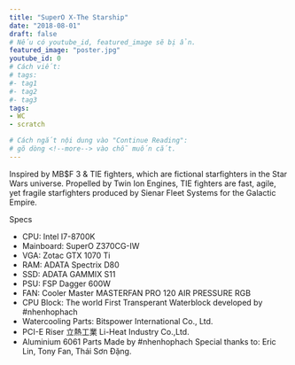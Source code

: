 ```yaml
---
title: "SuperO X-The Starship"
date: "2018-08-01"
draft: false
# Nếu có youtube_id, featured_image sẽ bị ẩn.
featured_image: "poster.jpg"
youtube_id: 0
# Cách viết:
# tags:
#- tag1
#- tag2
#- tag3
tags: 
- WC
- scratch

# Cách ngắt nội dung vào "Continue Reading":
# gõ dòng <!--more--> vào chỗ muốn cắt.
---
```


Inspired by MB$F 3 & TIE fighters, which are fictional starfighters in the Star Wars universe. Propelled by Twin Ion Engines, TIE fighters are fast, agile, yet fragile starfighters produced by Sienar Fleet Systems for the Galactic Empire.
<!--more-->

Specs
- CPU: Intel I7-8700K
- Mainboard: SuperO Z370CG-IW
- VGA: Zotac GTX 1070 Ti
- RAM: ADATA Spectrix D80
- SSD: ADATA GAMMIX S11
- PSU: FSP Dagger 600W
- FAN: Cooler Master MASTERFAN PRO 120 AIR PRESSURE RGB
- CPU Block: The world First Transperant Waterblock developed by #nhenhophach
- Watercooling Parts: Bitspower International Co., Ltd.
- PCI-E Riser 立熱工業 Li-Heat Industry Co.,Ltd.
- Aluminium 6061 Parts Made by #nhenhophach
Special thanks to: Eric Lin, Tony Fan, Thái Sơn Đặng.